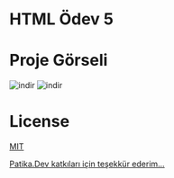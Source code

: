 # HTML Ödev 5

# Proje Görseli 

![indir](https://user-images.githubusercontent.com/64092471/232250976-9d3aada4-52ae-42a5-9a45-9c236a537f55.png)
![indir](https://user-images.githubusercontent.com/64092471/232250977-434a97f9-386f-4b99-b0cc-c1c87873690e.png)

# License
[MIT](https://choosealicense.com/licenses/mit/)

[Patika.Dev katkıları için teşekkür ederim...](https://app.patika.dev)
